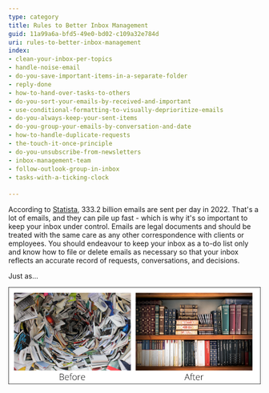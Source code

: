 ```yaml
---
type: category
title: Rules to Better Inbox Management
guid: 11a99a6a-bfd5-49e0-bd02-c109a32e784d
uri: rules-to-better-inbox-management
index:
- clean-your-inbox-per-topics
- handle-noise-email
- do-you-save-important-items-in-a-separate-folder
- reply-done
- how-to-hand-over-tasks-to-others
- do-you-sort-your-emails-by-received-and-important
- use-conditional-formatting-to-visually-deprioritize-emails
- do-you-always-keep-your-sent-items
- do-you-group-your-emails-by-conversation-and-date
- how-to-handle-duplicate-requests
- the-touch-it-once-principle
- do-you-unsubscribe-from-newsletters
- inbox-management-team
- follow-outlook-group-in-inbox
- tasks-with-a-ticking-clock

---
```


According to [Statista](https://www.statista.com/statistics/456500/daily-number-of-e-mails-worldwide/), 333.2 billion emails are sent per day in 2022. That's a lot of emails, and they can pile up fast - which is why it's so important to keep your inbox under control. Emails are legal documents and should be treated with the same care as any other correspondence with clients or employees. You should endeavour to keep your inbox as a to-do list only and know how to file or delete emails as necessary so that your inbox reflects an accurate record of requests, conversations, and decisions.

Just as...

![Figure: Don't let your inbox become a vortex of doom - keep it organized!](rules-to-better-inbox-management.png)
